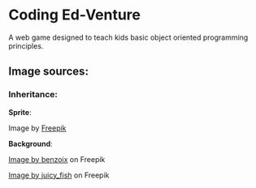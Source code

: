 # Coding Ed-Venture

A web game designed to teach kids basic object oriented programming principles.


## Image sources:
### Inheritance:
**Sprite**:

Image by <a href="https://www.freepik.com/free-vector/hand-drawn-animation-frames-element-collection_32499719.htm#query=running%20sprite&position=0&from_view=keyword&track=ais">Freepik</a>

**Background**:

<a href="https://www.freepik.com/free-photo/abstract-luxury-gradient-blue-background-smooth-dark-blue-with-black-vignette-studio-banner_17609858.htm#query=light%20blue%20background&position=7&from_view=keyword&track=ais">Image by benzoix</a> on Freepik

<a href="https://www.freepik.com/free-vector/set-white-clouds_41797558.htm#query=cartoon%20cloud&position=30&from_view=keyword&track=ais">Image by juicy_fish</a> on Freepik
